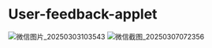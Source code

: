 # User-feedback-applet
![微信图片_20250303103543](https://github.com/user-attachments/assets/f86bd871-f14d-4fc1-a381-1904ef5db9d0)
![微信截图_20250307072356](https://github.com/user-attachments/assets/e92009ef-0a94-4bf0-b887-c307222d4101)
